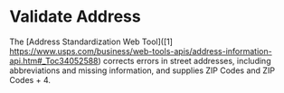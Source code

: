 # Validate Address

The 
[Address Standardization Web Tool]([1] https://www.usps.com/business/web-tools-apis/address-information-api.htm#_Toc34052588)
corrects errors in street addresses, including abbreviations and
missing information, and supplies ZIP Codes and ZIP Codes + 4.






